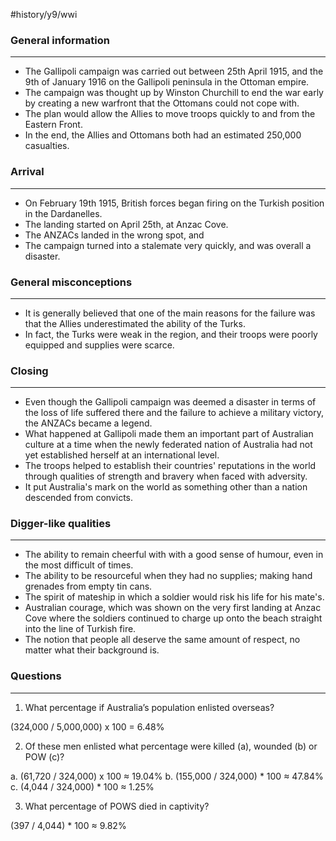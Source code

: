 #history/y9/wwi 

### General information
---
- The Gallipoli campaign was carried out between 25th April 1915, and the 9th of January 1916 on the Gallipoli peninsula in the Ottoman empire.
- The campaign was thought up by Winston Churchill to end the war early by creating a new warfront that the Ottomans could not cope with.
- The plan would allow the Allies to move troops quickly to and from the Eastern Front.
- In the end, the Allies and Ottomans both had an estimated 250,000 casualties.


### Arrival
---
- On February 19th 1915, British forces began firing on the Turkish position in the Dardanelles.
- The landing started on April 25th, at Anzac Cove.
- The ANZACs landed in the wrong spot, and 
- The campaign turned into a stalemate very quickly, and was overall a disaster.


### General misconceptions
---
- It is generally believed that one of the main reasons for the failure was that the Allies underestimated the ability of the Turks. 
- In fact, the Turks were weak in the region, and their troops were poorly equipped and supplies were scarce.


### Closing
---
- Even though the Gallipoli campaign was deemed a disaster in terms of the loss of life suffered there and the failure to achieve a military victory, the ANZACs became a legend.
- What happened at Gallipoli made them an important part of Australian culture at a time when the newly federated nation of Australia had not yet established herself at an international level.
- The troops helped to establish their countries' reputations in the world through qualities of strength and bravery when faced with adversity.
- It put Australia's mark on the world as something other than a nation descended from convicts.


### Digger-like qualities
---
- The ability to remain cheerful with with a good sense of humour, even in the most difficult of times.
- The ability to be resourceful when they had no supplies; making hand grenades from empty tin cans.
- The spirit of mateship in which a soldier would risk his life for his mate's.
- Australian courage, which was shown on the very first landing at Anzac Cove where the soldiers continued to charge up onto the beach straight into the line of Turkish fire.
- The notion that people all deserve the same amount of respect, no matter what their background is.


### Questions
---
1. What percentage if Australia’s population enlisted overseas?

(324,000 / 5,000,000) x 100 = 6.48%

2. Of these men enlisted what percentage were killed (a), wounded (b) or POW (c)?

a. (61,720 / 324,000) x 100 ≈ 19.04%
b. (155,000 / 324,000) * 100 ≈ 47.84%
c. (4,044 / 324,000) * 100 ≈ 1.25%

3. What percentage of POWS died in captivity?

(397 / 4,044) * 100 ≈ 9.82%
